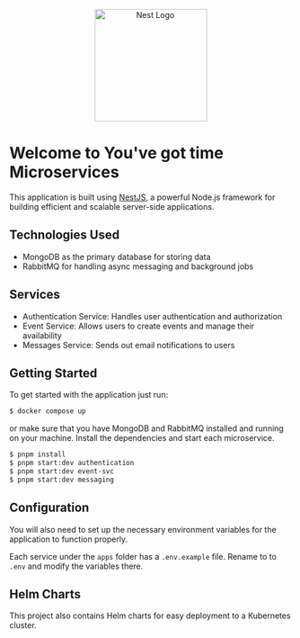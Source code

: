<p align="center">
  <a href="http://nestjs.com/" target="blank"><img src="https://nestjs.com/img/logo-small.svg" width="200" alt="Nest Logo" /></a>
</p>

[circleci-image]: https://img.shields.io/circleci/build/github/nestjs/nest/master?token=abc123def456
[circleci-url]: https://circleci.com/gh/nestjs/nest

# Welcome to You've got time Microservices

This application is built using [NestJS](https://github.com/nestjs/nest), a powerful Node.js framework for building efficient and scalable server-side applications.

## Technologies Used

- MongoDB as the primary database for storing data
- RabbitMQ for handling async messaging and background jobs

## Services

- Authentication Service: Handles user authentication and authorization
- Event Service: Allows users to create events and manage their availability
- Messages Service: Sends out email notifications to users

## Getting Started

To get started with the application just run:

```bash
$ docker compose up
```

or make sure that you have MongoDB and RabbitMQ installed and running on your machine.
Install the dependencies and start each microservice.

```bash
$ pnpm install
$ pnpm start:dev authentication
$ pnpm start:dev event-svc
$ pnpm start:dev messaging
```

## Configuration

You will also need to set up the necessary environment variables for the application to function properly.

Each service under the `apps` folder has a `.env.example` file. Rename to to `.env` and modify the variables there.

## Helm Charts

This project also contains Helm charts for easy deployment to a Kubernetes cluster.
